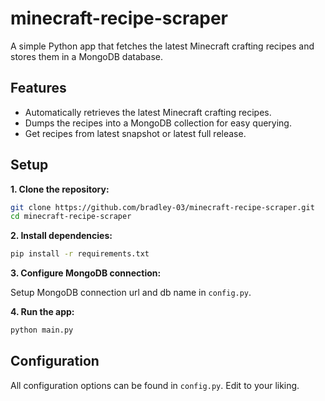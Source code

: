 # minecraft-recipe-scraper

A simple Python app that fetches the latest Minecraft crafting recipes and stores them in a MongoDB database.

## Features

- Automatically retrieves the latest Minecraft crafting recipes.
- Dumps the recipes into a MongoDB collection for easy querying.
- Get recipes from latest snapshot or latest full release.

## Setup

**1. Clone the repository:**

```bash
git clone https://github.com/bradley-03/minecraft-recipe-scraper.git
cd minecraft-recipe-scraper
```

**2. Install dependencies:**

```bash
pip install -r requirements.txt
```

**3. Configure MongoDB connection:**

Setup MongoDB connection url and db name in `config.py`.

**4. Run the app:**

```bash
python main.py
```

## Configuration

All configuration options can be found in `config.py`. Edit to your liking.
